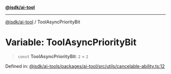 [**@isdk/ai-tool**](../README.md)

***

[@isdk/ai-tool](../globals.md) / ToolAsyncPriorityBit

# Variable: ToolAsyncPriorityBit

> `const` **ToolAsyncPriorityBit**: `2` = `2`

Defined in: [@isdk/ai-tools/packages/ai-tool/src/utils/cancelable-ability.ts:12](https://github.com/isdk/ai-tool.js/blob/e883e341c67e937e7d3a3e95e8bc56844896f5a3/src/utils/cancelable-ability.ts#L12)
